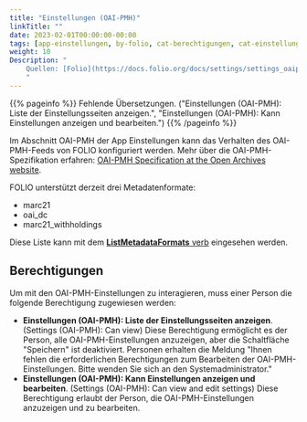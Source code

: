 ```yaml
---
title: "Einstellungen (OAI-PMH)"
linkTitle: ""
date: 2023-02-01T00:00:00-00:00
tags: [app-einstellungen, by-folio, cat-berechtigungen, cat-einstellungen, for-admin, meta-uebersetzungsproblem]
weight: 10
Description: "
    Quellen: [Folio](https://docs.folio.org/docs/settings/settings_oaipmh/settings_oaipmh/) <!-- & [GBV](https://info.gebev.de/pages/viewpage.action?pageId=850002078) -->
    "
---
```


{{% pageinfo %}}
Fehlende Übersetzungen. ("Einstellungen (OAI-PMH): Liste der Einstellungsseiten anzeigen.", "Einstellungen (OAI-PMH): Kann Einstellungen anzeigen und bearbeiten.")
{{% /pageinfo %}}

Im Abschnitt OAI-PMH der App Einstellungen kann das Verhalten des OAI-PMH-Feeds von FOLIO konfiguriert werden. Mehr über die OAI-PMH-Spezifikation erfahren: [OAI-PMH Specification at the Open Archives website](http://www.openarchives.org/OAI/openarchivesprotocol.html).

FOLIO unterstützt derzeit drei Metadatenformate:

* marc21
* oai\_dc
* marc21\_withholdings

Diese Liste kann mit dem [**ListMetadataFormats** verb](http://www.openarchives.org/OAI/openarchivesprotocol.html#ListMetadataFormats) eingesehen werden.

## Berechtigungen

Um mit den OAI-PMH-Einstellungen zu interagieren, muss einer Person die folgende Berechtigung zugewiesen werden:

* **Einstellungen (OAI-PMH): Liste der Einstellungsseiten anzeigen**.  (Settings (OAI-PMH): Can view)
    Diese Berechtigung ermöglicht es der Person, alle OAI-PMH-Einstellungen anzuzeigen, aber die Schaltfläche "Speichern" ist deaktiviert. Personen erhalten die Meldung "Ihnen fehlen die erforderlichen Berechtigungen zum Bearbeiten der OAI-PMH-Einstellungen. Bitte wenden Sie sich an den Systemadministrator."
* **Einstellungen (OAI-PMH): Kann Einstellungen anzeigen und bearbeiten**. (Settings (OAI-PMH): Can view and edit settings)
    Diese Berechtigung erlaubt der Person, die OAI-PMH-Einstellungen anzuzeigen und zu bearbeiten.
